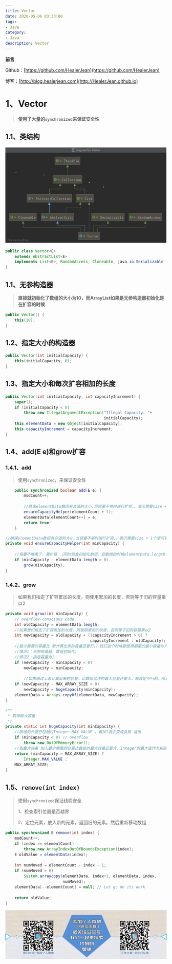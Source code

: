 ```yaml
---
title: Vector
date: 2020-05-06 03:33:00
tags: 
- Java
category: 
- Java
description: Vector
---
```


**前言**     

 Github：[https://github.com/HealerJean](https://github.com/HealerJean)         

 博客：[http://blog.healerjean.com](http://HealerJean.github.io)          



# 1、Vector 

> **使用了大量的`synchronized`来保证安全性**

## 1.1、类结构

![1588745786629](https://raw.githubusercontent.com/HealerJean/HealerJean.github.io/master/blogImages/1588745786629.png)



```java
public class Vector<E>
    extends AbstractList<E>
    implements List<E>, RandomAccess, Cloneable, java.io.Serializable
{
```



## 1.1、无参构造器  

> **直接就初始化了数组的大小为10，而ArrayList如果是无参构造器初始化是在扩容的时候**

```java
public Vector() {
    this(10);
}
```


## 1.2、指定大小的构造器

```java
public Vector(int initialCapacity) {
    this(initialCapacity, 0);
}
```



## 1.3、指定大小和每次扩容相加的长度

```java
public Vector(int initialCapacity, int capacityIncrement) {
    super();
    if (initialCapacity < 0)
        throw new IllegalArgumentException("Illegal Capacity: "+
                                           initialCapacity);
    this.elementData = new Object[initialCapacity];
    this.capacityIncrement = capacityIncrement;
}
```



## 1.4、add(E e)和grow扩容  

### 1.4.1、add

> 使用`synchronized`，来保证安全性

```java
    public synchronized boolean add(E e) {
        modCount++;
        
        //确保elementData数组有合适的大小,当容量不够时进行扩容，，表示需要size + 1个空间容量
        ensureCapacityHelper(elementCount + 1);
        elementData[elementCount++] = e;
        return true;
    }
```



```java
//确保elementData数组有合适的大小,当容量不够时进行扩容，，表示需要size + 1个空间容量
private void ensureCapacityHelper(int minCapacity) {
    
    //容量不够用了，要扩容 （同时包含初始化数组，空数组的时候elementData.length == 0，）
    if (minCapacity - elementData.length > 0)
        grow(minCapacity);
}
```



### 1.4.2、grow

> 如果我们指定了扩容累加的长度，则使用累加的长度，否则等于旧的容量乘以2 

```java
private void grow(int minCapacity) {
    // overflow-conscious code
    int oldCapacity = elementData.length;
    //如果我们指定了扩容累加的长度，则使用累加的长度，否则等于旧的容量乘以2 
    int newCapacity = oldCapacity + ((capacityIncrement > 0) ?
                                     capacityIncrement : oldCapacity);
    //最少需要的容量比 新计算出来的容量还要打。）我们这个时候要使用期望的最小容量作为新的容量
    //情况1：无参构造器，数组初始化，
    //情况2：指定容量为1
    if (newCapacity - minCapacity < 0)
        newCapacity = minCapacity;
    
        //如果通过上面计算出来的容量，比数组允许的最大容量还要大，那肯定不行的。所以要根据实际需要的最小容量来减少，调用hugeCapacity重新获取新的容量
    if (newCapacity - MAX_ARRAY_SIZE > 0)
        newCapacity = hugeCapacity(minCapacity);
    elementData = Arrays.copyOf(elementData, newCapacity);
}
```




```java
/**
 * 取得最大容量
 */
private static int hugeCapacity(int minCapacity) {
    //数组的长度已经超过Integer.MAX_VALUE ，再加1就会变成负数 溢出
    if (minCapacity < 0) // overflow
        throw new OutOfMemoryError();
    //取最大容量 加入最少需要的容量比数组的最大容量还要大，Integer的最大值作为新的数组容量，否则就返回，数组最大容量
    return (minCapacity > MAX_ARRAY_SIZE) ?
        Integer.MAX_VALUE :
    MAX_ARRAY_SIZE;
}

```







## 1.5、`remove(int index)`  

> 使用`synchronized`保证线程安全
>
> 1、检查索引位置是否越界    
>
> 2、定位元素，放入新的元素，返回旧的元素。然后重新移动数组

```java
public synchronized E remove(int index) {
    modCount++;
    if (index >= elementCount)
        throw new ArrayIndexOutOfBoundsException(index);
    E oldValue = elementData(index);

    int numMoved = elementCount - index - 1;
    if (numMoved > 0)
        System.arraycopy(elementData, index+1, elementData, index,
                         numMoved);
    elementData[--elementCount] = null; // Let gc do its work

    return oldValue;
}
```















![ContactAuthor](https://raw.githubusercontent.com/HealerJean/HealerJean.github.io/master/assets/img/artical_bottom.jpg)





<link rel="stylesheet" href="https://unpkg.com/gitalk/dist/gitalk.css">

<script src="https://unpkg.com/gitalk@latest/dist/gitalk.min.js"></script> 
<div id="gitalk-container"></div>    
 <script type="text/javascript">
    var gitalk = new Gitalk({
		clientID: `1d164cd85549874d0e3a`,
		clientSecret: `527c3d223d1e6608953e835b547061037d140355`,
		repo: `HealerJean.github.io`,
		owner: 'HealerJean',
		admin: ['HealerJean'],
		id: 'AAAAAAAAAAAAAAA',
    });
    gitalk.render('gitalk-container');
</script> 

